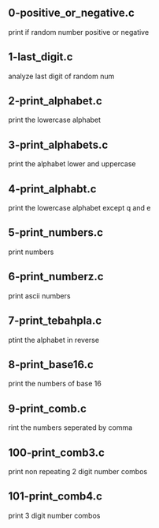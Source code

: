 ## 0-positive_or_negative.c

print if random number positive or negative

## 1-last_digit.c

analyze last digit of random num

## 2-print_alphabet.c

print the lowercase alphabet

## 3-print_alphabets.c

print the alphabet lower and uppercase

## 4-print_alphabt.c

print the lowercase alphabet except q and e

## 5-print_numbers.c

print numbers

## 6-print_numberz.c

print ascii numbers

## 7-print_tebahpla.c

ptint the alphabet in reverse

## 8-print_base16.c

print the numbers of base 16

## 9-print_comb.c

rint the numbers seperated by comma

## 100-print_comb3.c

print non repeating 2 digit number combos

## 101-print_comb4.c

print 3 digit number combos
